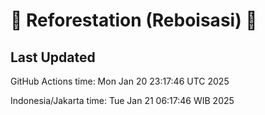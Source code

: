 
# 🌳 Reforestation (Reboisasi) 🌲

## Last Updated

GitHub Actions time: Mon Jan 20 23:17:46 UTC 2025

Indonesia/Jakarta time: Tue Jan 21 06:17:46 WIB 2025
